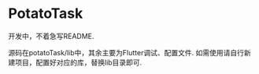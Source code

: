 # PotatoTask
开发中，不着急写README.

源码在potatoTask/lib中，其余主要为Flutter调试、配置文件. 如需使用请自行新建项目，配置好对应的库，替换lib目录即可.
